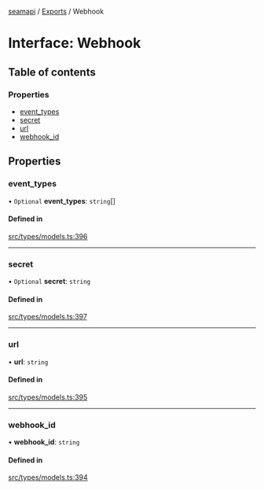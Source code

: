 [seamapi](../README.md) / [Exports](../modules.md) / Webhook

# Interface: Webhook

## Table of contents

### Properties

- [event\_types](Webhook.md#event_types)
- [secret](Webhook.md#secret)
- [url](Webhook.md#url)
- [webhook\_id](Webhook.md#webhook_id)

## Properties

### event\_types

• `Optional` **event\_types**: `string`[]

#### Defined in

[src/types/models.ts:396](https://github.com/seamapi/javascript/blob/main/src/types/models.ts#L396)

___

### secret

• `Optional` **secret**: `string`

#### Defined in

[src/types/models.ts:397](https://github.com/seamapi/javascript/blob/main/src/types/models.ts#L397)

___

### url

• **url**: `string`

#### Defined in

[src/types/models.ts:395](https://github.com/seamapi/javascript/blob/main/src/types/models.ts#L395)

___

### webhook\_id

• **webhook\_id**: `string`

#### Defined in

[src/types/models.ts:394](https://github.com/seamapi/javascript/blob/main/src/types/models.ts#L394)
